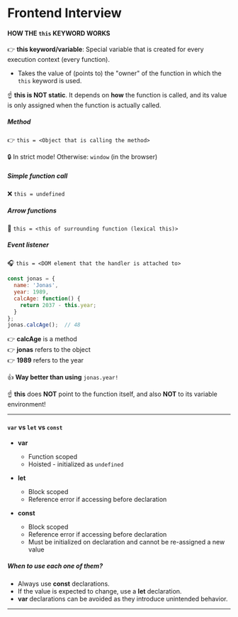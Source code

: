 # Frontend Interview

#### HOW THE `this` KEYWORD WORKS

👉 **this keyword/variable**: Special variable that is created for every execution context (every function).  
- Takes the value of (points to) the "owner" of the function in which the `this` keyword is used.

☝️ **this is NOT static**. It depends on **how** the function is called, and its value is only assigned when the function is actually called.


##### Method  
👉 `this = <Object that is calling the method>`

🔒 In strict mode! Otherwise: `window` (in the browser)


##### Simple function call  
❌ `this = undefined`


##### Arrow functions  
🎯 `this = <this of surrounding function (lexical this)>`



##### Event listener  
🎧 `this = <DOM element that the handler is attached to>`


```javascript
const jonas = {
  name: 'Jonas',
  year: 1989,
  calcAge: function() {
    return 2037 - this.year;
  }
};
jonas.calcAge();  // 48

```
👉 **calcAge** is a method  
👉 **jonas** refers to the object  
👉 **1989** refers to the year

👍 **Way better than using** `jonas.year!`

☝️ **this** does **NOT** point to the function itself, and also **NOT** to its variable environment!

---

#### `var` vs `let` vs `const`


- **var**
  - Function scoped
  - Hoisted - initialized as `undefined`

- **let**
  - Block scoped
  - Reference error if accessing before declaration

- **const**
  - Block scoped
  - Reference error if accessing before declaration
  - Must be initialized on declaration and cannot be re-assigned a new value


##### When to use each one of them?

- Always use **const** declarations.
- If the value is expected to change, use a **let** declaration.
- **var** declarations can be avoided as they introduce unintended behavior.

---